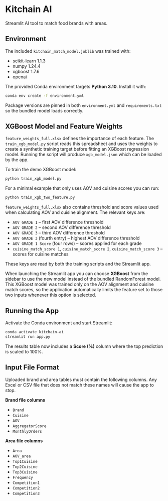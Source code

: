 # Kitchain AI

Streamlit AI tool to match food brands with areas.

## Environment

The included `kitchain_match_model.joblib` was trained with:

- scikit-learn 1.1.3
- numpy 1.24.4
- xgboost 1.7.6
- openai

The provided Conda environment targets **Python 3.10**. Install it with:

```bash
conda env create -f environment.yml
```

Package versions are pinned in both `environment.yml` and `requirements.txt`
so the bundled model loads correctly.

## XGBoost Model and Feature Weights

`feature_weights_full.xlsx` defines the importance of each feature. The
`train_xgb_model.py` script reads this spreadsheet and uses the weights to
create a synthetic training target before fitting an XGBoost
regression model. Running the script will produce `xgb_model.json` which can be
loaded by the app.

To train the demo XGBoost model:

```bash
python train_xgb_model.py
```

For a minimal example that only uses AOV and cuisine scores you can run:

```bash
python train_xgb_two_feature.py
```

`feature_weights_full.xlsx` also contains threshold and score values used when
calculating AOV and cuisine alignment. The relevant keys are:

- `AOV GRADE 1` – first AOV difference threshold
- `AOV GRADE 2` – second AOV difference threshold
- `AOV GRADE 3` – third AOV difference threshold
- `AOV GRADE 3` (fourth entry) – highest AOV difference threshold
- `AOV GRADE 1 Score` (four rows) – scores applied for each grade
- `cuisine_match_score 1`, `cuisine_match_score 2`, `cuisine_match_score 3` –
  scores for cuisine matches

These keys are read by both the training scripts and the Streamlit app.

When launching the Streamlit app you can choose **XGBoost** from the sidebar to
use the new model instead of the bundled RandomForest model. This XGBoost model
was trained only on the AOV alignment and cuisine match scores, so the
application automatically limits the feature set to those two inputs whenever
this option is selected.

## Running the App

Activate the Conda environment and start Streamlit:

```bash
conda activate kitchain-ai
streamlit run app.py
```

The results table now includes a **Score (%)** column where the top
prediction is scaled to 100%.

## Input File Format

Uploaded brand and area tables must contain the following columns. Any
Excel or CSV file that does not match these names will cause the app to stop.

**Brand file columns**

- `Brand`
- `Cuisine`
- `AOV`
- `AggregatorScore`
- `MonthlyOrders`

**Area file columns**

- `Area`
- `AOV_area`
- `Top1Cuisine`
- `Top2Cuisine`
- `Top3Cuisine`
- `Frequency`
- `Competition1`
- `Competition2`
- `Competition3`
